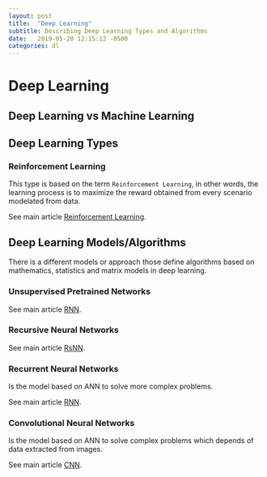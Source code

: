```yaml
---
layout: post
title:  "Deep Learning"
subtitle: Describing Deep Learning Types and Algorithms
date:   2019-05-20 12:15:12 -0500
categories: dl
---
```


# Deep Learning

## Deep Learning vs Machine Learning

## Deep Learning Types

### Reinforcement Learning

This type is based on the term `Reinforcement Learning`, in other words, the learning process is to maximize the reward obtained from every scenario modelated from data.

See main article [Reinforcement Learning](/ml/reinforcement_learning).

## Deep Learning Models/Algorithms

There is a different models or approach those define algorithms based on mathematics, statistics and matrix models in deep learning.

### Unsupervised Pretrained Networks

See main article [RNN](/ml/unsupervised_petrained_networks).

### Recursive Neural Networks

See main article [RsNN](/ml/recursive_networks).

### Recurrent Neural Networks

Is the model based on ANN to solve more complex problems.

See main article [RNN](/ml/recurrent_networks).

### Convolutional Neural Networks

Is the model based on ANN to solve complex problems which depends of data extracted from images.

See main article [CNN](/ml/convolutional_networks).

